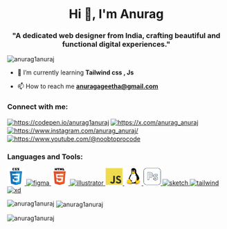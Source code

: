 <h1 align="center">Hi 👋, I'm Anurag</h1>
<h3 align="center">"A dedicated web designer from India, crafting beautiful and functional digital experiences."</h3>

<p align="left"> <img src="https://komarev.com/ghpvc/?username=anurag1anuraj&label=Profile%20views&color=0e75b6&style=flat" alt="anurag1anuraj" /> </p>

- 🌱 I’m currently learning **Tailwind css , Js**

- 📫 How to reach me **anuragageetha@gmail.com**

<h3 align="left">Connect with me:</h3>
<p align="left">
<a href="https://codepen.io/https://codepen.io/anurag1anuraj" target="blank"><img align="center" src="https://raw.githubusercontent.com/rahuldkjain/github-profile-readme-generator/master/src/images/icons/Social/codepen.svg" alt="https://codepen.io/anurag1anuraj" height="30" width="40" /></a>
<a href="https://twitter.com/https://x.com/anurag_anuraj" target="blank"><img align="center" src="https://raw.githubusercontent.com/rahuldkjain/github-profile-readme-generator/master/src/images/icons/Social/twitter.svg" alt="https://x.com/anurag_anuraj" height="30" width="40" /></a>
<a href="https://instagram.com/https://www.instagram.com/anurag_anuraj/" target="blank"><img align="center" src="https://raw.githubusercontent.com/rahuldkjain/github-profile-readme-generator/master/src/images/icons/Social/instagram.svg" alt="https://www.instagram.com/anurag_anuraj/" height="30" width="40" /></a>
<a href="https://www.youtube.com/c/https://www.youtube.com/@noobtoprocode" target="blank"><img align="center" src="https://raw.githubusercontent.com/rahuldkjain/github-profile-readme-generator/master/src/images/icons/Social/youtube.svg" alt="https://www.youtube.com/@noobtoprocode" height="30" width="40" /></a>
</p>

<h3 align="left">Languages and Tools:</h3>
<p align="left"> <a href="https://www.w3schools.com/css/" target="_blank" rel="noreferrer"> <img src="https://raw.githubusercontent.com/devicons/devicon/master/icons/css3/css3-original-wordmark.svg" alt="css3" width="40" height="40"/> </a> <a href="https://www.figma.com/" target="_blank" rel="noreferrer"> <img src="https://www.vectorlogo.zone/logos/figma/figma-icon.svg" alt="figma" width="40" height="40"/> </a> <a href="https://www.w3.org/html/" target="_blank" rel="noreferrer"> <img src="https://raw.githubusercontent.com/devicons/devicon/master/icons/html5/html5-original-wordmark.svg" alt="html5" width="40" height="40"/> </a> <a href="https://www.adobe.com/in/products/illustrator.html" target="_blank" rel="noreferrer"> <img src="https://www.vectorlogo.zone/logos/adobe_illustrator/adobe_illustrator-icon.svg" alt="illustrator" width="40" height="40"/> </a> <a href="https://developer.mozilla.org/en-US/docs/Web/JavaScript" target="_blank" rel="noreferrer"> <img src="https://raw.githubusercontent.com/devicons/devicon/master/icons/javascript/javascript-original.svg" alt="javascript" width="40" height="40"/> </a> <a href="https://www.linux.org/" target="_blank" rel="noreferrer"> <img src="https://raw.githubusercontent.com/devicons/devicon/master/icons/linux/linux-original.svg" alt="linux" width="40" height="40"/> </a> <a href="https://www.photoshop.com/en" target="_blank" rel="noreferrer"> <img src="https://raw.githubusercontent.com/devicons/devicon/master/icons/photoshop/photoshop-line.svg" alt="photoshop" width="40" height="40"/> </a> <a href="https://www.sketch.com/" target="_blank" rel="noreferrer"> <img src="https://www.vectorlogo.zone/logos/sketchapp/sketchapp-icon.svg" alt="sketch" width="40" height="40"/> </a> <a href="https://tailwindcss.com/" target="_blank" rel="noreferrer"> <img src="https://www.vectorlogo.zone/logos/tailwindcss/tailwindcss-icon.svg" alt="tailwind" width="40" height="40"/> </a> <a href="https://www.adobe.com/products/xd.html" target="_blank" rel="noreferrer"> <img src="https://cdn.worldvectorlogo.com/logos/adobe-xd.svg" alt="xd" width="40" height="40"/> </a> </p>

<p><img align="left" src="https://github-readme-stats.vercel.app/api/top-langs?username=anurag1anuraj&show_icons=true&locale=en&layout=compact" alt="anurag1anuraj" /></p>

<p>&nbsp;<img align="center" src="https://github-readme-stats.vercel.app/api?username=anurag1anuraj&show_icons=true&locale=en" alt="anurag1anuraj" /></p>

<p><img align="center" src="https://github-readme-streak-stats.herokuapp.com/?user=anurag1anuraj&" alt="anurag1anuraj" /></p>

